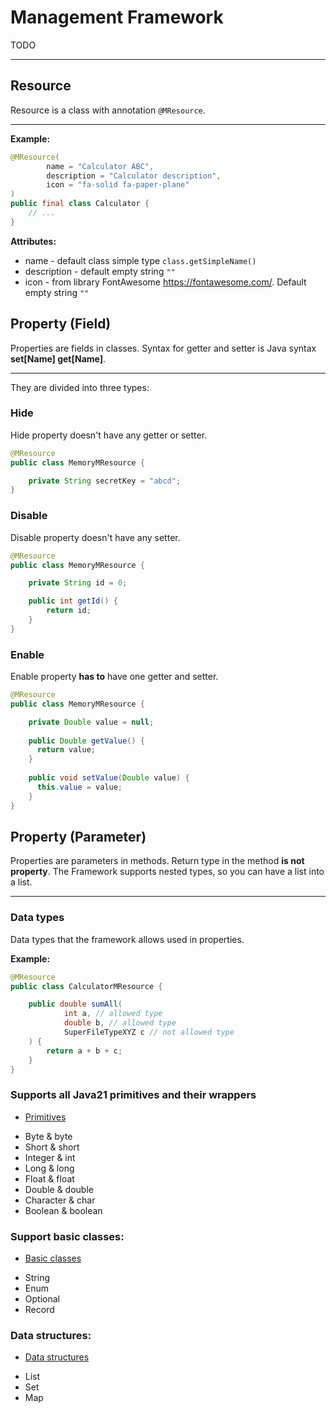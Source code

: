 # Management Framework

TODO

----------------------------------------------------------------------------

## Resource

Resource is a class with annotation ```@MResource```.

----------------------------------------------------

**Example:**

```java
@MResource(
        name = "Calculator ABC",
        description = "Calculator description",
        icon = "fa-solid fa-paper-plane"
)
public final class Calculator {
    // ...
}
```

**Attributes:**

* name - default class simple type ```class.getSimpleName()```
* description - default empty string ```""```
* icon - from library FontAwesome https://fontawesome.com/. Default empty string ```""```

## Property (Field)

Properties are fields in classes. Syntax for getter and setter is Java syntax **set[Name] get[Name]**.

--------------------------------------------------

They are divided into three types:
### Hide
Hide property doesn't have any getter or setter.

```java
@MResource
public class MemoryMResource {

    private String secretKey = "abcd";
}
```

### Disable
Disable property doesn't have any setter.

```java
@MResource
public class MemoryMResource {

    private String id = 0;

    public int getId() {
        return id;
    }
}
```

### Enable
Enable property **has to** have one getter and setter.

```java
@MResource
public class MemoryMResource {

    private Double value = null;
    
    public Double getValue() {
      return value;
    }
    
    public void setValue(Double value) {
      this.value = value;
    }
}
```

## Property (Parameter)

Properties are parameters in methods. Return type in the method **is not property**.
The Framework supports nested types, so you can have a list into a list.

--------------------------------------

### Data types
Data types that the framework allows used in properties.

**Example:**
```java
@MResource
public class CalculatorMResource {

    public double sumAll(
            int a, // allowed type
            double b, // allowed type
            SuperFileTypeXYZ c // not allowed type
    ) {
        return a + b + c;
    }
}
```

### Supports all Java21 primitives and their wrappers

- [Primitives](docs/readme/primitives.md)

* Byte & byte
* Short & short
* Integer & int
* Long & long
* Float & float
* Double & double
* Character & char
* Boolean & boolean

### Support basic classes:

- [Basic classes](docs/readme/basic-classes.md)

* String
* Enum
* Optional
* Record

### Data structures:

- [Data structures](docs/readme/data-structures.md)

* List
* Set
* Map
